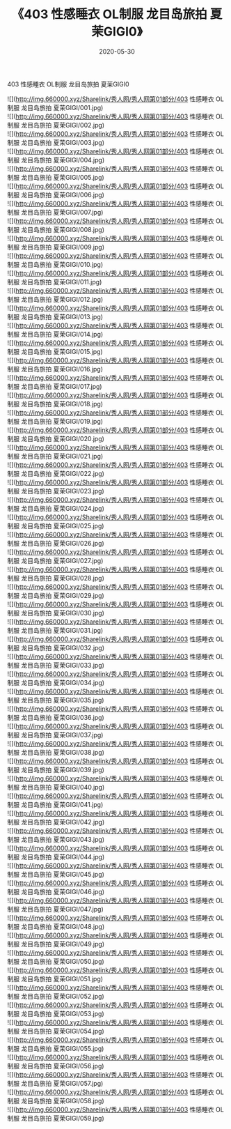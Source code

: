 ﻿---
layout: post
title:  《403 性感睡衣 OL制服 龙目岛旅拍 夏茉GIGI0》
date:   2020-05-30
img: http://img.660000.xyz/Sharelink/秀人网/秀人网第01部分/403 性感睡衣 OL制服 龙目岛旅拍 夏茉GIGI0/000.jpg
categories: [美女, 清纯, 唯美]
---

403 性感睡衣 OL制服 龙目岛旅拍 夏茉GIGI0

  ![](http://img.660000.xyz/Sharelink/秀人网/秀人网第01部分/403 性感睡衣 OL制服 龙目岛旅拍 夏茉GIGI/001.jpg) <br> ![](http://img.660000.xyz/Sharelink/秀人网/秀人网第01部分/403 性感睡衣 OL制服 龙目岛旅拍 夏茉GIGI/002.jpg) <br> ![](http://img.660000.xyz/Sharelink/秀人网/秀人网第01部分/403 性感睡衣 OL制服 龙目岛旅拍 夏茉GIGI/003.jpg) <br> ![](http://img.660000.xyz/Sharelink/秀人网/秀人网第01部分/403 性感睡衣 OL制服 龙目岛旅拍 夏茉GIGI/004.jpg) <br> ![](http://img.660000.xyz/Sharelink/秀人网/秀人网第01部分/403 性感睡衣 OL制服 龙目岛旅拍 夏茉GIGI/005.jpg) <br> ![](http://img.660000.xyz/Sharelink/秀人网/秀人网第01部分/403 性感睡衣 OL制服 龙目岛旅拍 夏茉GIGI/006.jpg) <br> ![](http://img.660000.xyz/Sharelink/秀人网/秀人网第01部分/403 性感睡衣 OL制服 龙目岛旅拍 夏茉GIGI/007.jpg) <br> ![](http://img.660000.xyz/Sharelink/秀人网/秀人网第01部分/403 性感睡衣 OL制服 龙目岛旅拍 夏茉GIGI/008.jpg) <br> ![](http://img.660000.xyz/Sharelink/秀人网/秀人网第01部分/403 性感睡衣 OL制服 龙目岛旅拍 夏茉GIGI/009.jpg) <br> ![](http://img.660000.xyz/Sharelink/秀人网/秀人网第01部分/403 性感睡衣 OL制服 龙目岛旅拍 夏茉GIGI/010.jpg) <br> ![](http://img.660000.xyz/Sharelink/秀人网/秀人网第01部分/403 性感睡衣 OL制服 龙目岛旅拍 夏茉GIGI/011.jpg) <br> ![](http://img.660000.xyz/Sharelink/秀人网/秀人网第01部分/403 性感睡衣 OL制服 龙目岛旅拍 夏茉GIGI/012.jpg) <br> ![](http://img.660000.xyz/Sharelink/秀人网/秀人网第01部分/403 性感睡衣 OL制服 龙目岛旅拍 夏茉GIGI/013.jpg) <br> ![](http://img.660000.xyz/Sharelink/秀人网/秀人网第01部分/403 性感睡衣 OL制服 龙目岛旅拍 夏茉GIGI/014.jpg) <br> ![](http://img.660000.xyz/Sharelink/秀人网/秀人网第01部分/403 性感睡衣 OL制服 龙目岛旅拍 夏茉GIGI/015.jpg) <br> ![](http://img.660000.xyz/Sharelink/秀人网/秀人网第01部分/403 性感睡衣 OL制服 龙目岛旅拍 夏茉GIGI/016.jpg) <br> ![](http://img.660000.xyz/Sharelink/秀人网/秀人网第01部分/403 性感睡衣 OL制服 龙目岛旅拍 夏茉GIGI/017.jpg) <br> ![](http://img.660000.xyz/Sharelink/秀人网/秀人网第01部分/403 性感睡衣 OL制服 龙目岛旅拍 夏茉GIGI/018.jpg) <br> ![](http://img.660000.xyz/Sharelink/秀人网/秀人网第01部分/403 性感睡衣 OL制服 龙目岛旅拍 夏茉GIGI/019.jpg) <br> ![](http://img.660000.xyz/Sharelink/秀人网/秀人网第01部分/403 性感睡衣 OL制服 龙目岛旅拍 夏茉GIGI/020.jpg) <br> ![](http://img.660000.xyz/Sharelink/秀人网/秀人网第01部分/403 性感睡衣 OL制服 龙目岛旅拍 夏茉GIGI/021.jpg) <br> ![](http://img.660000.xyz/Sharelink/秀人网/秀人网第01部分/403 性感睡衣 OL制服 龙目岛旅拍 夏茉GIGI/022.jpg) <br> ![](http://img.660000.xyz/Sharelink/秀人网/秀人网第01部分/403 性感睡衣 OL制服 龙目岛旅拍 夏茉GIGI/023.jpg) <br> ![](http://img.660000.xyz/Sharelink/秀人网/秀人网第01部分/403 性感睡衣 OL制服 龙目岛旅拍 夏茉GIGI/024.jpg) <br> ![](http://img.660000.xyz/Sharelink/秀人网/秀人网第01部分/403 性感睡衣 OL制服 龙目岛旅拍 夏茉GIGI/025.jpg) <br> ![](http://img.660000.xyz/Sharelink/秀人网/秀人网第01部分/403 性感睡衣 OL制服 龙目岛旅拍 夏茉GIGI/026.jpg) <br> ![](http://img.660000.xyz/Sharelink/秀人网/秀人网第01部分/403 性感睡衣 OL制服 龙目岛旅拍 夏茉GIGI/027.jpg) <br> ![](http://img.660000.xyz/Sharelink/秀人网/秀人网第01部分/403 性感睡衣 OL制服 龙目岛旅拍 夏茉GIGI/028.jpg) <br> ![](http://img.660000.xyz/Sharelink/秀人网/秀人网第01部分/403 性感睡衣 OL制服 龙目岛旅拍 夏茉GIGI/029.jpg) <br> ![](http://img.660000.xyz/Sharelink/秀人网/秀人网第01部分/403 性感睡衣 OL制服 龙目岛旅拍 夏茉GIGI/030.jpg) <br> ![](http://img.660000.xyz/Sharelink/秀人网/秀人网第01部分/403 性感睡衣 OL制服 龙目岛旅拍 夏茉GIGI/031.jpg) <br> ![](http://img.660000.xyz/Sharelink/秀人网/秀人网第01部分/403 性感睡衣 OL制服 龙目岛旅拍 夏茉GIGI/032.jpg) <br> ![](http://img.660000.xyz/Sharelink/秀人网/秀人网第01部分/403 性感睡衣 OL制服 龙目岛旅拍 夏茉GIGI/033.jpg) <br> ![](http://img.660000.xyz/Sharelink/秀人网/秀人网第01部分/403 性感睡衣 OL制服 龙目岛旅拍 夏茉GIGI/034.jpg) <br> ![](http://img.660000.xyz/Sharelink/秀人网/秀人网第01部分/403 性感睡衣 OL制服 龙目岛旅拍 夏茉GIGI/035.jpg) <br> ![](http://img.660000.xyz/Sharelink/秀人网/秀人网第01部分/403 性感睡衣 OL制服 龙目岛旅拍 夏茉GIGI/036.jpg) <br> ![](http://img.660000.xyz/Sharelink/秀人网/秀人网第01部分/403 性感睡衣 OL制服 龙目岛旅拍 夏茉GIGI/037.jpg) <br> ![](http://img.660000.xyz/Sharelink/秀人网/秀人网第01部分/403 性感睡衣 OL制服 龙目岛旅拍 夏茉GIGI/038.jpg) <br> ![](http://img.660000.xyz/Sharelink/秀人网/秀人网第01部分/403 性感睡衣 OL制服 龙目岛旅拍 夏茉GIGI/039.jpg) <br> ![](http://img.660000.xyz/Sharelink/秀人网/秀人网第01部分/403 性感睡衣 OL制服 龙目岛旅拍 夏茉GIGI/040.jpg) <br> ![](http://img.660000.xyz/Sharelink/秀人网/秀人网第01部分/403 性感睡衣 OL制服 龙目岛旅拍 夏茉GIGI/041.jpg) <br> ![](http://img.660000.xyz/Sharelink/秀人网/秀人网第01部分/403 性感睡衣 OL制服 龙目岛旅拍 夏茉GIGI/042.jpg) <br> ![](http://img.660000.xyz/Sharelink/秀人网/秀人网第01部分/403 性感睡衣 OL制服 龙目岛旅拍 夏茉GIGI/043.jpg) <br> ![](http://img.660000.xyz/Sharelink/秀人网/秀人网第01部分/403 性感睡衣 OL制服 龙目岛旅拍 夏茉GIGI/044.jpg) <br> ![](http://img.660000.xyz/Sharelink/秀人网/秀人网第01部分/403 性感睡衣 OL制服 龙目岛旅拍 夏茉GIGI/045.jpg) <br> ![](http://img.660000.xyz/Sharelink/秀人网/秀人网第01部分/403 性感睡衣 OL制服 龙目岛旅拍 夏茉GIGI/046.jpg) <br> ![](http://img.660000.xyz/Sharelink/秀人网/秀人网第01部分/403 性感睡衣 OL制服 龙目岛旅拍 夏茉GIGI/047.jpg) <br> ![](http://img.660000.xyz/Sharelink/秀人网/秀人网第01部分/403 性感睡衣 OL制服 龙目岛旅拍 夏茉GIGI/048.jpg) <br> ![](http://img.660000.xyz/Sharelink/秀人网/秀人网第01部分/403 性感睡衣 OL制服 龙目岛旅拍 夏茉GIGI/049.jpg) <br> ![](http://img.660000.xyz/Sharelink/秀人网/秀人网第01部分/403 性感睡衣 OL制服 龙目岛旅拍 夏茉GIGI/050.jpg) <br> ![](http://img.660000.xyz/Sharelink/秀人网/秀人网第01部分/403 性感睡衣 OL制服 龙目岛旅拍 夏茉GIGI/051.jpg) <br> ![](http://img.660000.xyz/Sharelink/秀人网/秀人网第01部分/403 性感睡衣 OL制服 龙目岛旅拍 夏茉GIGI/052.jpg) <br> ![](http://img.660000.xyz/Sharelink/秀人网/秀人网第01部分/403 性感睡衣 OL制服 龙目岛旅拍 夏茉GIGI/053.jpg) <br> ![](http://img.660000.xyz/Sharelink/秀人网/秀人网第01部分/403 性感睡衣 OL制服 龙目岛旅拍 夏茉GIGI/054.jpg) <br> ![](http://img.660000.xyz/Sharelink/秀人网/秀人网第01部分/403 性感睡衣 OL制服 龙目岛旅拍 夏茉GIGI/055.jpg) <br> ![](http://img.660000.xyz/Sharelink/秀人网/秀人网第01部分/403 性感睡衣 OL制服 龙目岛旅拍 夏茉GIGI/056.jpg) <br> ![](http://img.660000.xyz/Sharelink/秀人网/秀人网第01部分/403 性感睡衣 OL制服 龙目岛旅拍 夏茉GIGI/057.jpg) <br> ![](http://img.660000.xyz/Sharelink/秀人网/秀人网第01部分/403 性感睡衣 OL制服 龙目岛旅拍 夏茉GIGI/058.jpg) <br> ![](http://img.660000.xyz/Sharelink/秀人网/秀人网第01部分/403 性感睡衣 OL制服 龙目岛旅拍 夏茉GIGI/059.jpg) <br>